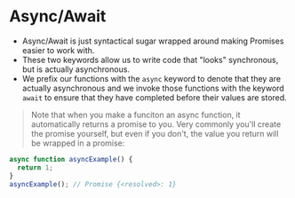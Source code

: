 # Async/Await

- Async/Await is just syntactical sugar wrapped around making Promises easier to work with.
- These two keywords allow us to write code that "looks" synchronous, but is actually asynchronous. 
- We prefix our functions with the `async` keyword to denote that they are actually asynchronous and we invoke those functions with the keyword `await` to ensure that they have completed before their values are stored.

> Note that when you make a funciton an async function, it automatically returns a promise to you. Very commonly you'll create the promise yourself, but even if you don't, the value you return will be wrapped in a promise:

```Javascript
async function asyncExample() {
  return 1;
}
asyncExample(); // Promise {<resolved>: 1}
```

